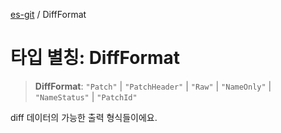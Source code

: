 [es-git](../globals.md) / DiffFormat

# 타입 별칭: DiffFormat

> **DiffFormat**: `"Patch"` \| `"PatchHeader"` \| `"Raw"` \| `"NameOnly"` \| `"NameStatus"` \| `"PatchId"`

diff 데이터의 가능한 출력 형식들이에요.

